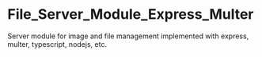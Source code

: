 # File_Server_Module_Express_Multer
Server module for image and file management implemented with express, multer, typescript, nodejs, etc.
